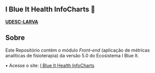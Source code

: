 ## I Blue It Health InfoCharts 🐬
**[UDESC-LARVA](https://github.com/UDESC-LARVA)** 

## Sobre
Este Repositório contém o módulo *Front-end* (aplicação de métricas analíticas de fisioterapia) da versão 5.0 do Ecosistema I Blue It.

• Acesse o site: [I Blue It Health InfoCharts](https://www.iblueit.com.br)
